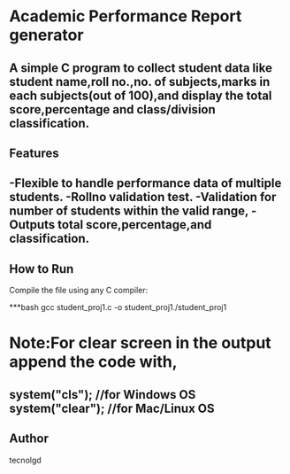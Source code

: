 # Academic Performance  Report generator


A simple C program to collect student data like student name,roll no.,no. of subjects,marks in each subjects(out of 100),and display the total score,percentage and class/division classification.
--------------

## Features
-Flexible to handle performance data of multiple students.
-Rollno validation test.
-Validation for number of students  within the valid range,
-Outputs total score,percentage,and classification.
--------------

## How to Run
Compile the file using any C compiler:

***bash
gcc student_proj1.c -o student_proj1./student_proj1

# Note:For clear screen in the output append the code with,
system("cls");   //for Windows OS
system("clear"); //for Mac/Linux OS
--------------

## Author
tecnolgd